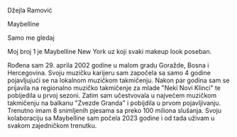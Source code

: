 Džejla Ramović

Maybelline

Samo me gledaj

Moj broj 1 je Maybelline New York uz koji svaki makeup look poseban.

Rođena sam 29. aprila 2002 godine u malom gradu Goražde, Bosna i Hercegovina. 
Svoju muzičku karijeru sam započela sa samo 4 godine pojavljujući se na lokalnom muzičkom takmičenju.
Nakon par godina sam se prijavila na regionalno muzičko takmičenje za mlade "Neki Novi Klinci" te pobijedila u prvoj sezoni.
Zatim sam učestvovala u najvećem muzičkom takmičenju na balkanu "Zvezde Granda" i pobijdila u prvom pojavljivanju.
Trenutno imam 8 snimljenih pjesama sa preko 100 miliona slušanja.
Svoju kolaboraciju sa Maybelline sam počela 2023 godine i od tada uživam u svakom zajedničkom trenutku.

